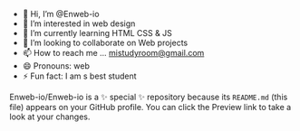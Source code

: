 - 👋 Hi, I’m @Enweb-io
- 👀 I’m interested in web design
- 🌱 I’m currently learning HTML CSS & JS
- 💞️ I’m looking to collaborate on Web projects
- 📫 How to reach me ... mistudyroom@gmail.com
- 😄 Pronouns: web
- ⚡ Fun fact: I am s best student


Enweb-io/Enweb-io is a ✨ special ✨ repository because its `README.md` (this file) appears on your GitHub profile.
You can click the Preview link to take a look at your changes.

